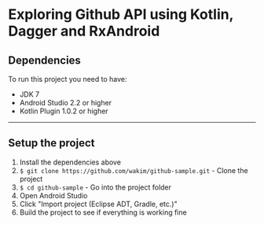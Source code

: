 # Exploring Github API using Kotlin, Dagger and RxAndroid

## Dependencies

To run this project you need to have:

 - JDK 7
 - Android Studio 2.2 or higher
 - Kotlin Plugin 1.0.2 or higher

---

## Setup the project

1. Install the dependencies above
2. `$ git clone https://github.com/wakim/github-sample.git` - Clone the project
3. `$ cd github-sample` - Go into the project folder
4. Open Android Studio
5. Click "Import project (Eclipse ADT, Gradle, etc.)"
6. Build the project to see if everything is working fine
